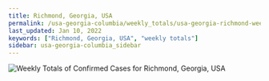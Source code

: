 ```yaml
---
title: Richmond, Georgia, USA
permalink: /usa-georgia-columbia/weekly_totals/usa-georgia-richmond-weekly_totals.html
last_updated: Jan 10, 2022
keywords: ["Richmond, Georgia, USA", "weekly totals"]
sidebar: usa-georgia-columbia_sidebar
---
```


![Weekly Totals of Confirmed Cases for Richmond, Georgia, USA](/covid_tracker/images/graphs/usa-georgia-richmond-weekly_totals_graph.png)

